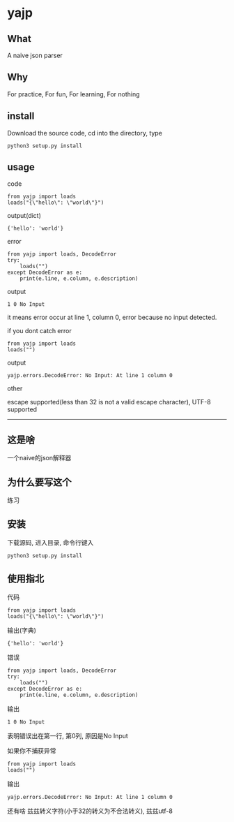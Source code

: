 # yajp

## What
A naive json parser

## Why

For practice, For fun, For learning, For nothing

## install

Download the source code, cd into the directory, type

    python3 setup.py install

## usage

code

    from yajp import loads
    loads("{\"hello\": \"world\"}")

output(dict)

    {'hello': 'world'}

error

    from yajp import loads, DecodeError
    try:
        loads("")
    except DecodeError as e:
        print(e.line, e.column, e.description)

output

    1 0 No Input

it means error occur at line 1, column 0, error because no input detected.

if you dont catch error

    from yajp import loads
    loads("")

output

    yajp.errors.DecodeError: No Input: At line 1 column 0

other

escape supported(less than 32 is not a valid escape character), UTF-8 supported

---
## 这是啥
一个naive的json解释器

## 为什么要写这个
练习

## 安装
下载源码, 进入目录, 命令行键入 

    python3 setup.py install

## 使用指北

代码

    from yajp import loads
    loads("{\"hello\": \"world\"}")

输出(字典)

    {'hello': 'world'}

错误

    from yajp import loads, DecodeError
    try:
        loads("")
    except DecodeError as e:
        print(e.line, e.column, e.description)

输出
    
    1 0 No Input

表明错误出在第一行, 第0列, 原因是No Input

如果你不捕获异常

    from yajp import loads
    loads("")

输出

    yajp.errors.DecodeError: No Input: At line 1 column 0

还有啥
兹兹转义字符(小于32的转义为不合法转义), 兹兹utf-8